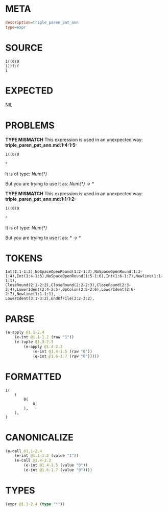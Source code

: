 # META
~~~ini
description=triple_paren_pat_ann
type=expr
~~~
# SOURCE
~~~roc
1((0(0
)))f:f
i
~~~
# EXPECTED
NIL
# PROBLEMS
**TYPE MISMATCH**
This expression is used in an unexpected way:
**triple_paren_pat_ann.md:1:4:1:5:**
```roc
1((0(0
```
   ^

It is of type:
    _Num(*)_

But you are trying to use it as:
    _Num(*) -> *_

**TYPE MISMATCH**
This expression is used in an unexpected way:
**triple_paren_pat_ann.md:1:1:1:2:**
```roc
1((0(0
```
^

It is of type:
    _Num(*)_

But you are trying to use it as:
    _* -> *_

# TOKENS
~~~zig
Int(1:1-1:2),NoSpaceOpenRound(1:2-1:3),NoSpaceOpenRound(1:3-1:4),Int(1:4-1:5),NoSpaceOpenRound(1:5-1:6),Int(1:6-1:7),Newline(1:1-1:1),
CloseRound(2:1-2:2),CloseRound(2:2-2:3),CloseRound(2:3-2:4),LowerIdent(2:4-2:5),OpColon(2:5-2:6),LowerIdent(2:6-2:7),Newline(1:1-1:1),
LowerIdent(3:1-3:2),EndOfFile(3:2-3:2),
~~~
# PARSE
~~~clojure
(e-apply @1.1-2.4
	(e-int @1.1-1.2 (raw "1"))
	(e-tuple @1.3-2.3
		(e-apply @1.4-2.2
			(e-int @1.4-1.5 (raw "0"))
			(e-int @1.6-1.7 (raw "0")))))
~~~
# FORMATTED
~~~roc
1(
	(
		0(
			0,
		),
	),
)
~~~
# CANONICALIZE
~~~clojure
(e-call @1.1-2.4
	(e-int @1.1-1.2 (value "1"))
	(e-call @1.4-2.2
		(e-int @1.4-1.5 (value "0"))
		(e-int @1.6-1.7 (value "0"))))
~~~
# TYPES
~~~clojure
(expr @1.1-2.4 (type "*"))
~~~
